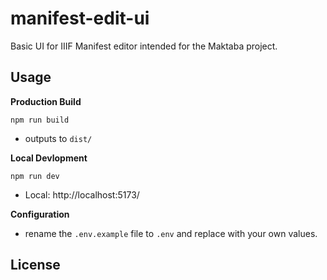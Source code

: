 # manifest-edit-ui
Basic UI for IIIF Manifest editor intended for the Maktaba project.

## Usage

**Production Build**
```
npm run build
```
- outputs to `dist/`

**Local Devlopment**
```
npm run dev
```
- Local:  http://localhost:5173/

**Configuration**

- rename the `.env.example` file to `.env` and replace with your own values.

## License

